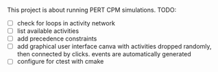 This project is about running PERT CPM simulations.
TODO:
- [ ] check for loops in activity network
- [ ] list available activities
- [ ] add precedence constraints
- [ ] add graphical user interface
    canva with activities dropped randomly, then connected by clicks.
    events are automatically generated
- [ ] configure for ctest with cmake